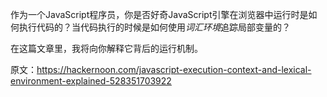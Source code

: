 作为一个JavaScript程序员，你是否好奇JavaScript引擎在浏览器中运行时是如何执行代码的？当代码执行的时候是如何使用*词汇环境*追踪局部变量的？

在这篇文章里，我将向你解释它背后的运行机制。

原文：https://hackernoon.com/javascript-execution-context-and-lexical-environment-explained-528351703922
